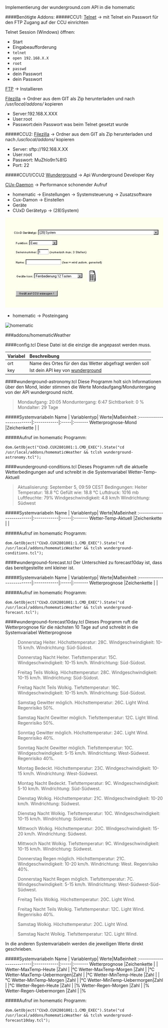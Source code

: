 Implementierung der wunderground.com API in die homematic

####Benötigte Addons:
#####CCU1:
[Telnet](http://www.homematic-inside.de/software/addons/item/telnet-dienst) -> mit Telnet ein Passwort für den FTP Zugang auf der CCU einrichten

Telnet Session (Windows) öffnen:

*   Start
*   Eingabeaufforderung
*   `telnet`
*   `open 192.168.X.X`
*   `root`
*   `passwd`
*   dein Passwort
*   dein Passwort

[FTP](http://www.homematic-inside.de/software/addons/item/ftp) -> Installieren

[Filezilla](https://filezilla-project.org/) -> Ordner aus dem GIT als Zip herunterladen und nach */usr/local/addons/* kopieren

*   Server:192.168.X.XXX
*   User:root
*   Passwort:dein Passwort was beim Telnet gesetzt wurde

#####CCU2:
[Filezilla](https://filezilla-project.org/) -> Ordner aus dem GIT als Zip herunterladen und nach */usr/local/addons/* kopieren

*   Server: sftp://192.168.X.XX
*   User:root
*   Passwort: MuZhlo9n%8!G
*   Port: 22

#####CCU1/CCU2
[Wunderground](http://deutsch.wunderground.com/weather/api/) -> Api Wunderground Developer Key

[CUx-Daemon](http://www.homematic-inside.de/software/cuxdaemon) -> Performance schonender Aufruf

*   homematic -> Einstellungen -> Systemsteuerung -> Zusatzsoftware
*   Cux-Damon -> Einstellen
*   Geräte
*   CUxD Gerätetyp -> (28)System) 

![CuxD](https://github.com/nleutner/homematicWeather/blob/develop/addons/homematicWeather/doc/images/Cux%20Exec.jpg?raw=true)

*   homematic -> Posteingang

![homematic](https://raw.github.com/nleutner/homematicWeather/develop/addons/homematicWeather/doc/images/Cux%20CCU.gif)



###addons/homematicWeather





####config.tcl
Diese Datei ist die einzige die angepasst werden muss.

 Variabel                 |Beschreibung                                                                |
:-------------------------|:---------------------------------------------------------------------------|
ort                       |Name des Ortes für den das Wetter abgefragt werden soll                     |
key                       |Ist dein API key von [wunderground](http://api.wunderground.com/weather/api/)




####wunderground-astronomy.tcl
Diese Programm holt sich Informationen über den Mond, leider stimmen die Werte Mondaufgang/Monduntergang von der API wunderground nicht.
> Mondaufgang: 20:05 Monduntergang: 6:47 Sichtbarkeit: 0 % Mondalter: 29 Tage

#####Systemvariabeln
 Name                     | Variablentyp| Werte|Maßeinheit
:-------------------------|:------------|:-----|:-------
Wetterprognose-Mond       |Zeichenkette |      |

#####Aufruf im homematic Programm:
```
dom.GetObject("CUxD.CUX2801001:1.CMD_EXEC").State("cd /usr/local/addons/homematicWeather && tclsh wunderground-astronomy.tcl");
```





####wunderground-conditions.tcl
Dieses Programm ruft die aktuelle Wetterbedingungen auf und schreibt in die Systemvariabel Wetter-Temp-Aktuell
> Aktualisierung: September 5, 09:59 CEST Bedingungen: Heiter Temperatur: 18.8 °C Gefült wie: 18.8 °C Luftdruck: 1016 mb Luftfeuchte: 79% Windgeschwindigkeit: 4.8 km/h Windrichtung: Südwest

#####Systemvariabeln
 Name                     | Variablentyp| Werte|Maßeinheit
:-------------------------|:------------|:-----|:-------
Wetter-Temp-Aktuell       |Zeichenkette |      |

#####Aufruf im homematic Programm:
```
dom.GetObject("CUxD.CUX2801001:1.CMD_EXEC").State("cd /usr/local/addons/homematicWeather && tclsh wunderground-conditions.tcl");
```





####wunderground-forecast.tcl
Der Unterschied zu forecast10day ist, dass das bereitgestellte xml kleiner ist.

#####Systemvariabeln
 Name                     | Variablentyp| Werte|Maßeinheit
:-------------------------|:------------|:-----|:-------
Wetterprognose            |Zeichenkette |      |

#####Aufruf im homematic Programm:
```
dom.GetObject("CUxD.CUX2801001:1.CMD_EXEC").State("cd /usr/local/addons/homematicWeather && tclsh wunderground-forecast.tcl");
```





####wunderground-forecast10day.tcl
Dieses Programm ruft die Wetterprognose für die nächsten 10 Tage auf und schreibt in die Systemvariabel Wetterprognose
> Donnerstag Heiter. Höchsttemperatur: 28C. Windgeschwindigkeit: 10-15 km/h. Windrichtung: Süd-Südost.
>
>Donnerstag Nacht Heiter. Tiefsttemperatur: 15C. Windgeschwindigkeit: 10-15 km/h. Windrichtung: Süd-Südost.
>
>Freitag Teils Wolkig. Höchsttemperatur: 28C. Windgeschwindigkeit: 10-15 km/h. Windrichtung: Süd-Südost.
>
>Freitag Nacht Teils Wolkig. Tiefsttemperatur: 16C. Windgeschwindigkeit: 10-15 km/h. Windrichtung: Süd-Südost.
>
>Samstag Gewitter möglich. Höchsttemperatur: 26C. Light Wind. Regenrisiko 50%.
>
>Samstag Nacht Gewitter möglich. Tiefsttemperatur: 12C. Light Wind. Regenrisiko 50%.
>
>Sonntag Gewitter möglich. Höchsttemperatur: 24C. Light Wind. Regenrisiko 40%.
>
>Sonntag Nacht Gewitter möglich. Tiefsttemperatur: 10C. Windgeschwindigkeit: 5-15 km/h. Windrichtung: West-Südwest. Regenrisiko 40%.
>
>Montag Bedeckt. Höchsttemperatur: 23C. Windgeschwindigkeit: 10-15 km/h. Windrichtung: West-Südwest.
>
>Montag Nacht Bedeckt. Tiefsttemperatur: 9C. Windgeschwindigkeit: 5-10 km/h. Windrichtung: Süd-Südwest.
>
>Dienstag Wolkig. Höchsttemperatur: 21C. Windgeschwindigkeit: 10-20 km/h. Windrichtung: Südwest.
>
>Dienstag Nacht Wolkig. Tiefsttemperatur: 10C. Windgeschwindigkeit: 10-15 km/h. Windrichtung: Südwest.
>
>Mittwoch Wolkig. Höchsttemperatur: 20C. Windgeschwindigkeit: 15-20 km/h. Windrichtung: Südwest.
>
>Mittwoch Nacht Wolkig. Tiefsttemperatur: 9C. Windgeschwindigkeit: 10-15 km/h. Windrichtung: Südwest.
>
>Donnerstag Regen möglich. Höchsttemperatur: 21C. Windgeschwindigkeit: 10-20 km/h. Windrichtung: West. Regenrisiko 40%.
>
>Donnerstag Nacht Regen möglich. Tiefsttemperatur: 7C. Windgeschwindigkeit: 5-15 km/h. Windrichtung: West-Südwest-Süd-Südwest.
>
>Freitag Teils Wolkig. Höchsttemperatur: 20C. Light Wind.
>
>Freitag Nacht Teils Wolkig. Tiefsttemperatur: 12C. Light Wind. Regenrisiko 40%.
>
>Samstag Wolkig. Höchsttemperatur: 20C. Light Wind.
>
>Samstag Nacht Wolkig. Tiefsttemperatur: 12C. Light Wind.

In die anderen Systemvariabeln werden die jeweiligen Werte direkt geschrieben.

#####Systemvariabeln
 Name                     | Variablentyp| Werte|Maßeinheit
:-------------------------|:------------|:-----|:-------
Wetterprognose            |Zeichenkette |      |
Wetter-MaxTemp-Heute      |Zahl         |      |°C
Wetter-MaxTemp-Morgen     |Zahl         |      |°C
Wetter-MaxTemp-Uebermorgen|Zahl         |      |°C
Wetter-MinTemp-Heute      |Zahl         |      |°C
Wetter-MinTemp-Morgen     |Zahl         |      |°C
Wetter-MinTemp-Uebermorgen|Zahl         |      |°C
Wetter-Regen-Heute        |Zahl         |      |%
Wetter-Regen-Morgen       |Zahl         |      |%
Wetter-Regen-Uebermorgen  |Zahl         |      |%

#####Aufruf im homematic Programm:
```
dom.GetObject("CUxD.CUX2801001:1.CMD_EXEC").State("cd /usr/local/addons/homematicWeather && tclsh wunderground-forecast10day.tcl");
```